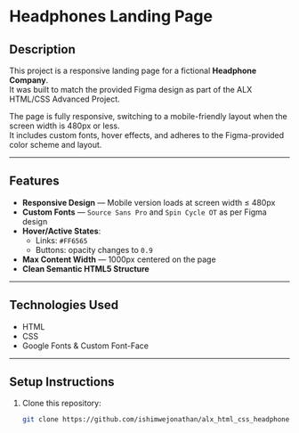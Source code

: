 # Headphones Landing Page

## Description
This project is a responsive landing page for a fictional **Headphone Company**.  
It was built to match the provided Figma design as part of the ALX HTML/CSS Advanced Project.

The page is fully responsive, switching to a mobile-friendly layout when the screen width is 480px or less.  
It includes custom fonts, hover effects, and adheres to the Figma-provided color scheme and layout.

---

## Features
- **Responsive Design** — Mobile version loads at screen width ≤ 480px
- **Custom Fonts** — `Source Sans Pro` and `Spin Cycle OT` as per Figma design
- **Hover/Active States**:
  - Links: `#FF6565`
  - Buttons: opacity changes to `0.9`
- **Max Content Width** — 1000px centered on the page
- **Clean Semantic HTML5 Structure**

---

## Technologies Used
- HTML
- CSS
- Google Fonts & Custom Font-Face

---

## Setup Instructions
1. Clone this repository:
   ```bash
   git clone https://github.com/ishimwejonathan/alx_html_css_headphones.git

